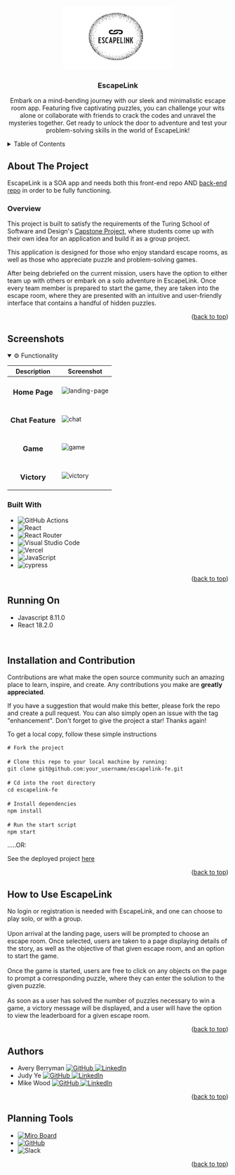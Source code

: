 <a name="readme-top"></a>

<!-- PROJECT LOGO -->
<br />
<div align="center">
  <a href="https://github.com/github_username/repo_name">
    <img src="public/escapelinklogo.png" alt="Logo" width="250" height="145">
  </a>

<h3 align="center">EscapeLink</h3>

  <p align="center">
    Embark on a mind-bending journey with our sleek and minimalistic escape room app. Featuring five captivating puzzles, you can challenge your wits alone or collaborate with friends to crack the codes and unravel the mysteries together. Get ready to unlock the door to adventure and test your problem-solving skills in the world of EscapeLink!
  </p>
</div>



<!-- TABLE OF CONTENTS -->
<details>
  <summary>Table of Contents</summary>
  <ol>
    <li><a href="#about-the-project">About The Project</a></li>
    <li><a href="#overview">Overview</a></li>
    <li><a href="#built-with">Built With</a></li>
    <li><a href="#running-on">Running On</a></li>
    <li><a href="#installation-and-contribution">Installation and Contribution</a></li>
    <li><a href="#how-to-use-escapelink">How to Use EscapeLink</a></li>
    <li><a href="#authors">Authors</a></li>
    <li><a href="#planning-tools">Planning Tools</a></li>
  </ol>
</details>



<!-- ABOUT THE PROJECT -->
## About The Project

EscapeLink is a SOA app and needs both this front-end repo AND [back-end repo](https://github.com/escape-link/escapelink-be) in order to be fully functioning.


### Overview
This project is built to satisfy the requirements of the Turing School of Software and Design's [Capstone Project](https://mod4.turing.edu/projects/capstone/), where students come up with their own idea for an application and build it as a group project.

This application is designed for those who enjoy standard escape rooms, as well as those who appreciate puzzle and problem-solving games.

After being debriefed on the current mission, users have the option to either team up with others or embark on a solo adventure in EscapeLink. Once every team member is prepared to start the game, they are taken into the escape room, where they are presented with an intuitive and user-friendly interface that contains a handful of hidden puzzles.


<p align="right">(<a href="#readme-top">back to top</a>)</p>

## Screenshots
<details open>
  <summary> ⚙️ Functionality </summary>
  
  | Description | Screenshot |
  |------------ | -----------|
  | <h3 align="center">Home Page | ![landing-page](https://github.com/escape-link/escapelink-fe/assets/129805348/13aa4540-80c8-4af7-a440-71419bfb6737)
  | <h3 align="center">Chat Feature | ![chat](https://github.com/escape-link/escapelink-fe/assets/129805348/af8fb1fc-2fb2-4cde-be56-0f8889042682)
  | <h3 align="center">Game | ![game](https://github.com/escape-link/escapelink-fe/assets/129805348/d2ce816d-1d2c-4564-b552-761af0becac4)
  | <h3 align="center">Victory | ![victory](https://github.com/escape-link/escapelink-fe/assets/129805348/9628b2ae-34c2-4143-8639-bf4301cd14ec)


</details>



### Built With

* ![GitHub Actions](https://img.shields.io/badge/github%20actions-%232671E5.svg?style=for-the-badge&logo=githubactions&logoColor=white)
* ![React](https://img.shields.io/badge/react-%2320232a.svg?style=for-the-badge&logo=react&logoColor=%2361DAFB)
* ![React Router](https://img.shields.io/badge/React_Router-CA4245?style=for-the-badge&logo=react-router&logoColor=white)
* ![Visual Studio Code](https://img.shields.io/badge/Visual%20Studio%20Code-0078d7.svg?style=for-the-badge&logo=visual-studio-code&logoColor=white)
* ![Vercel](https://img.shields.io/badge/vercel-%23000000.svg?style=for-the-badge&logo=vercel&logoColor=white)
* ![JavaScript](https://img.shields.io/badge/javascript-%23323330.svg?style=for-the-badge&logo=javascript&logoColor=%23F7DF1E)
* ![cypress](https://img.shields.io/badge/-cypress-%23E5E5E5?style=for-the-badge&logo=cypress&logoColor=058a5e)


<p align="right">(<a href="#readme-top">back to top</a>)</p>



## Running On
- Javascript 8.11.0
- React 18.2.0
<br>

## Installation and Contribution

Contributions are what make the open source community such an amazing place to learn, inspire, and create. Any contributions you make are **greatly appreciated**.

If you have a suggestion that would make this better, please fork the repo and create a pull request. You can also simply open an issue with the tag "enhancement".
Don't forget to give the project a star! Thanks again!

To get a local copy, follow these simple instructions

```
# Fork the project

# Clone this repo to your local machine by running:
git clone git@github.com:your_username/escapelink-fe.git 

# Cd into the root directory 
cd escapelink-fe

# Install dependencies 
npm install

# Run the start script
npm start
```
.....OR:

See the deployed project [here](https://escapelink-fe.vercel.app/)

<p align="right">(<a href="#readme-top">back to top</a>)</p>



## How to Use EscapeLink
No login or registration is needed with EscapeLink, and one can choose to play solo, or with a group. <br><br>
Upon arrival at the landing page, users will be prompted to choose an escape room. Once selected, users are taken to a page displaying details of the story, as well as the objective of that given escape room, and an option to start the game.<br><br>
Once the game is started, users are free to click on any objects on the page to prompt a corresponding puzzle, where they can enter the solution to the given puzzle.<br><br>
As soon as a user has solved the number of puzzles necessary to win a game, a victory message will be displayed, and a user will have the option to view the leaderboard for a given escape room.


<p align="right">(<a href="#readme-top">back to top</a>)</p>



## Authors
- Avery Berryman [![GitHub](https://img.shields.io/badge/GitHub-100000?style=for-the-badge&logo=github&logoColor=white) ](https://github.com/Averyberryman) [![LinkedIn](https://img.shields.io/badge/LinkedIn-0077B5?style=for-the-badge&logo=linkedin&logoColor=white) ](https://www.linkedin.com/in/avery-berryman/)
- Judy Ye [![GitHub](https://img.shields.io/badge/GitHub-100000?style=for-the-badge&logo=github&logoColor=white) ](https://github.com/judy0ye) [![LinkedIn](https://img.shields.io/badge/LinkedIn-0077B5?style=for-the-badge&logo=linkedin&logoColor=white) ](https://www.linkedin.com/in/judy0ye/)
- Mike Wood [![GitHub](https://img.shields.io/badge/GitHub-100000?style=for-the-badge&logo=github&logoColor=white) ](https://github.com/MWoodshop) [![LinkedIn](https://img.shields.io/badge/LinkedIn-0077B5?style=for-the-badge&logo=linkedin&logoColor=white) ](https://www.linkedin.com/in/michaelwilliamwood/)


<p align="right">(<a href="#readme-top">back to top</a>)</p>

## Planning Tools
- [![Miro Board](https://img.shields.io/badge/Miro-050038?style=for-the-badge&logo=Miro&logoColor=white)](https://miro.com/app/board/uXjVMmKnWLE=/?share_link_id=729961862050)
- [![GitHub](https://img.shields.io/badge/GitHub-100000?style=for-the-badge&logo=github&logoColor=white) ](https://github.com/orgs/ontrack-2305/projects/1/views/1)
- ![Slack](https://img.shields.io/badge/Slack-4A154B?style=for-the-badge&logo=slack&logoColor=white)

<p align="right">(<a href="#readme-top">back to top</a>)</p>





